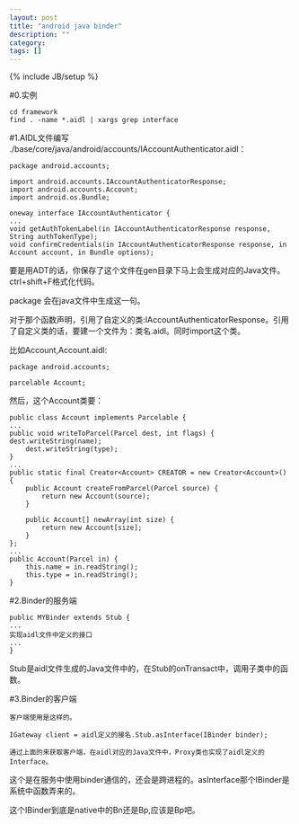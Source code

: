 ```yaml
---
layout: post
title: "android java binder"
description: ""
category: 
tags: []
---
```

{% include JB/setup %}

#0.实例

    cd framework
    find . -name *.aidl | xargs grep interface

#1.AIDL文件编写
./base/core/java/android/accounts/IAccountAuthenticator.aidl：

    package android.accounts;

    import android.accounts.IAccountAuthenticatorResponse;
    import android.accounts.Account;
    import android.os.Bundle;

    oneway interface IAccountAuthenticator {
    ...
    void getAuthTokenLabel(in IAccountAuthenticatorResponse response, String authTokenType);
    void confirmCredentials(in IAccountAuthenticatorResponse response, in Account account, in Bundle options);

要是用ADT的话，你保存了这个文件在gen目录下马上会生成对应的Java文件。ctrl+shift+F格式化代码。

package 会在java文件中生成这一句。

对于那个函数声明，引用了自定义的类:IAccountAuthenticatorResponse。引用了自定义类的话，要建一个文件为：类名.aidl。同时import这个类。

比如Account,Account.aidl:

    package android.accounts;

    parcelable Account;
    
然后，这个Account类要：

    public class Account implements Parcelable {
    ...
    public void writeToParcel(Parcel dest, int flags) {
    dest.writeString(name);
        dest.writeString(type);
    }
    ...
    public static final Creator<Account> CREATOR = new Creator<Account>() {
        public Account createFromParcel(Parcel source) {
            return new Account(source);
        }

        public Account[] newArray(int size) {
            return new Account[size];
        }
    };
    ...
    public Account(Parcel in) {
        this.name = in.readString();
        this.type = in.readString();
    }

#2.Binder的服务端

    public MYBinder extends Stub {
    ...
    实现aidl文件中定义的接口
    ...
    }

Stub是aidl文件生成的Java文件中的，在Stub的onTransact中，调用子类中的函数。

#3.Binder的客户端

    客户端使用是这样的。

    IGateway client = aidl定义的接名.Stub.asInterface(IBinder binder);

    通过上面的来获取客户端，在aidl对应的Java文件中，Proxy类也实现了aidl定义的Interface。

这个是在服务中使用binder通信的，还会是跨进程的。asInterface那个IBinder是系统中函数弄来的。

这个IBinder到底是native中的Bn还是Bp,应该是Bp吧。

